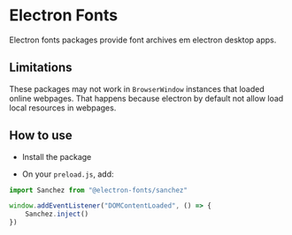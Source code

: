 # Electron Fonts

Electron fonts packages provide font archives em electron desktop apps.

## Limitations

These packages may not work in `BrowserWindow` instances that loaded online webpages. That happens because electron by default not allow load local resources in webpages.

## How to use

* Install the package

* On your `preload.js`, add:

```ts
import Sanchez from "@electron-fonts/sanchez"

window.addEventListener("DOMContentLoaded", () => {
    Sanchez.inject()
})
```